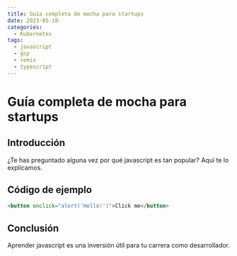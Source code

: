 ```yaml
---
title: Guía completa de mocha para startups
date: 2023-05-18
categories:
  - Kubernetes
tags:
  - javascript
  - gcp
  - remix
  - typescript
---
```


# Guía completa de mocha para startups

## Introducción

¿Te has preguntado alguna vez por qué javascript es tan popular? Aquí te lo explicamos.

## Código de ejemplo

```html
<button onclick="alert('Hello!')">Click me</button>
```

## Conclusión

Aprender javascript es una inversión útil para tu carrera como desarrollador.
